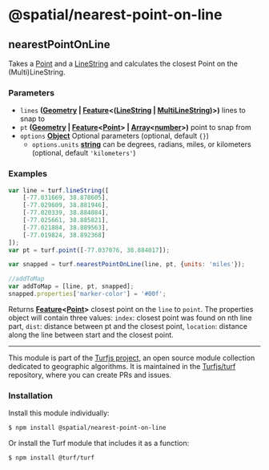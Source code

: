 # @spatial/nearest-point-on-line

<!-- Generated by documentation.js. Update this documentation by updating the source code. -->

## nearestPointOnLine

Takes a [Point][1] and a [LineString][2] and calculates the closest Point on the (Multi)LineString.

### Parameters

-   `lines` **([Geometry][3] \| [Feature][4]&lt;([LineString][5] \| [MultiLineString][6])>)** lines to snap to
-   `pt` **([Geometry][3] \| [Feature][4]&lt;[Point][7]> | [Array][8]&lt;[number][9]>)** point to snap from
-   `options` **[Object][10]** Optional parameters (optional, default `{}`)
    -   `options.units` **[string][11]** can be degrees, radians, miles, or kilometers (optional, default `'kilometers'`)

### Examples

```javascript
var line = turf.lineString([
    [-77.031669, 38.878605],
    [-77.029609, 38.881946],
    [-77.020339, 38.884084],
    [-77.025661, 38.885821],
    [-77.021884, 38.889563],
    [-77.019824, 38.892368]
]);
var pt = turf.point([-77.037076, 38.884017]);

var snapped = turf.nearestPointOnLine(line, pt, {units: 'miles'});

//addToMap
var addToMap = [line, pt, snapped];
snapped.properties['marker-color'] = '#00f';
```

Returns **[Feature][4]&lt;[Point][7]>** closest point on the `line` to `point`. The properties object will contain three values: `index`: closest point was found on nth line part, `dist`: distance between pt and the closest point, `location`: distance along the line between start and the closest point.

[1]: https://tools.ietf.org/html/rfc7946#section-3.1.2

[2]: https://tools.ietf.org/html/rfc7946#section-3.1.4

[3]: https://tools.ietf.org/html/rfc7946#section-3.1

[4]: https://tools.ietf.org/html/rfc7946#section-3.2

[5]: https://tools.ietf.org/html/rfc7946#section-3.1.4

[6]: https://tools.ietf.org/html/rfc7946#section-3.1.5

[7]: https://tools.ietf.org/html/rfc7946#section-3.1.2

[8]: https://developer.mozilla.org/docs/Web/JavaScript/Reference/Global_Objects/Array

[9]: https://developer.mozilla.org/docs/Web/JavaScript/Reference/Global_Objects/Number

[10]: https://developer.mozilla.org/docs/Web/JavaScript/Reference/Global_Objects/Object

[11]: https://developer.mozilla.org/docs/Web/JavaScript/Reference/Global_Objects/String

<!-- This file is automatically generated. Please don't edit it directly:
if you find an error, edit the source file (likely index.js), and re-run
./scripts/generate-readmes in the turf project. -->

---

This module is part of the [Turfjs project](http://turfjs.org/), an open source
module collection dedicated to geographic algorithms. It is maintained in the
[Turfjs/turf](https://github.com/Turfjs/turf) repository, where you can create
PRs and issues.

### Installation

Install this module individually:

```sh
$ npm install @spatial/nearest-point-on-line
```

Or install the Turf module that includes it as a function:

```sh
$ npm install @turf/turf
```
